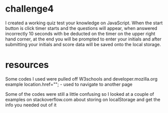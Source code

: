 # challenge4
I created a working quiz test your knowledge on JavaScript.
When the start button is click timer starts and the questions will
appear, when answered incorrectly 10 seconds with be deducted on
the timer on the upper right hand corner, at the end you will be prompted
to enter your initials and after submitting your initials and score data
will be saved onto the local storage.

# resources

Some codes I used were pulled off W3schools and developer.mozilla.org
example
location.href=""; - used to navigate to another page


Some of the codes were still a little confusing so I looked at a couple
of examples on stackoverflow.com about storing on localStorage and
get the info you needed out of it
